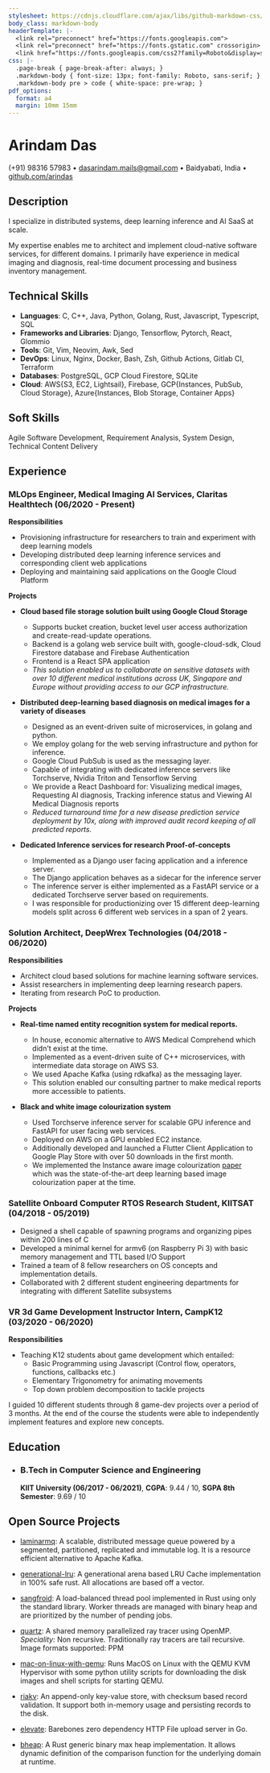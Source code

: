 ```yaml
---
stylesheet: https://cdnjs.cloudflare.com/ajax/libs/github-markdown-css/2.10.0/github-markdown.min.css
body_class: markdown-body
headerTemplate: |-
  <link rel="preconnect" href="https://fonts.googleapis.com">
  <link rel="preconnect" href="https://fonts.gstatic.com" crossorigin>
  <link href="https://fonts.googleapis.com/css2?family=Roboto&display=swap" rel="stylesheet">
css: |-
  .page-break { page-break-after: always; }
  .markdown-body { font-size: 13px; font-family: Roboto, sans-serif; }
  .markdown-body pre > code { white-space: pre-wrap; }
pdf_options:
  format: a4
  margin: 10mm 15mm 
---
```


# Arindam Das
(+91) 98316 57983 • dasarindam.mails@gmail.com • Baidyabati, India • [github.com/arindas](https://github.com/arindas)

## Description
I specialize in distributed systems, deep learning inference and AI SaaS at scale.

My expertise enables me to architect and implement cloud-native software services, for different domains. I primarily have
experience in medical imaging and diagnosis, real-time document processing and business inventory management.

## Technical Skills
- __Languages__: C, C++, Java, Python, Golang, Rust, Javascript, Typescript, SQL
- __Frameworks and Libraries__: Django, Tensorflow, Pytorch, React, Glommio
- __Tools__: Git, Vim, Neovim, Awk, Sed
- __DevOps__: Linux, Nginx, Docker, Bash, Zsh, Github Actions, Gitlab CI, Terraform
- __Databases__: PostgreSQL, GCP Cloud Firestore, SQLite
- __Cloud__: AWS{S3, EC2, Lightsail}, Firebase, GCP{Instances, PubSub, Cloud Storage}, Azure{Instances, Blob Storage, Container Apps}

## Soft Skills
Agile Software Development, Requirement Analysis, System Design, Technical Content Delivery

## Experience
<h3>MLOps Engineer, Medical Imaging AI Services, Claritas Healthtech (06/2020 - Present)</h3>

<b>Responsibilities</b>
- Provisioning infrastructure for researchers to train and experiment with deep learning models
- Developing distributed deep learning inference services and corresponding client web applications
- Deploying and maintaining said applications on the Google Cloud Platform

<b>Projects</b>

- <b>Cloud based file storage solution built using Google Cloud Storage</b> 
  - Supports bucket creation, bucket level user access authorization and
    create-read-update operations.
  - Backend is a golang web service built with, google-cloud-sdk, Cloud
    Firestore database and Firebase Authentication
  - Frontend is a React SPA application
  - _This solution enabled us to collaborate on sensitive datasets with over
    10 different medical institutions across UK, Singapore and Europe without
    providing access to our GCP infrastructure._

- <b>Distributed deep-learning based diagnosis on medical images for a variety of diseases</b> 
  - Designed as an event-driven suite of microservices, in golang and python. 
  - We employ golang for the web serving infrastructure and python for
    inference. 
  - Google Cloud PubSub is used as the messaging layer.
  - Capable of integrating with dedicated inference servers like Torchserve,
    Nvidia Triton and Tensorflow Serving
  - We provide a React Dashboard for: Visualizing medical images, Requesting AI
    diagnosis, Tracking inference status and Viewing AI Medical Diagnosis
    reports
  - _Reduced turnaround time for a new disease prediction service deployment by
    10x, along with improved audit record keeping of all predicted reports._

- <b>Dedicated Inference services for research Proof-of-concepts</b>
  - Implemented as a Django user facing application and a inference server.
  - The Django application behaves as a sidecar for the inference server
  - The inference server is either implemented as a FastAPI service or a
  dedicated Torchserve server based on requirements.
  - I was responsible for productionizing over 15 different deep-learning
  models split across 6 different web services in a span of 2 years.

<h3>Solution Architect, DeepWrex Technologies (04/2018 - 06/2020)</h3>

<b>Responsibilities</b>
- Architect cloud based solutions for machine learning software services.
- Assist researchers in implementing deep learning research papers.
- Iterating from research PoC to production.

<b>Projects</b>
- <b>Real-time named entity recognition system for medical reports.</b> 
  - In house, economic alternative to AWS Medical Comprehend which didn't exist
  at the time.
  - Implemented as a event-driven suite of C++ microservices, with intermediate
    data storage on AWS S3.
  - We used Apache Kafka (using rdkafka) as the messaging layer.
  - This solution enabled our consulting partner to make medical reports more
    accessible to patients.

- <b>Black and white image colourization system</b> 
  - Used Torchserve inference server for scalable GPU inference and FastAPI for
  user facing web services.
  - Deployed on AWS on a GPU enabled EC2 instance.
  - Additionally developed and launched a Flutter Client Application to Google
    Play Store with over 50 downloads in the first month.
  - We implemented the Instance aware image colourization
    [paper](https://arxiv.org/abs/2005.10825) which was the state-of-the-art
    deep learning based image colourization paper at the time.

<div class="page-break"></div>

<h3>Satellite Onboard Computer RTOS Research Student, KIITSAT (04/2018 - 05/2019)</h3>

- Designed a shell capable of spawning programs and organizing pipes within 200
  lines of C
- Developed a minimal kernel for armv6 (on Raspberry Pi 3) with basic memory
  management and TTL based I/O Support
- Trained a team of 8 fellow researchers on OS concepts and implementation
  details.
- Collaborated with 2 different student engineering departments for integrating
  with different Satellite subsystems

<h3>VR 3d Game Development Instructor Intern, CampK12 (03/2020 - 06/2020)</h3>

<b>Responsibilities</b>
- Teaching K12 students about game development which entailed:
  - Basic Programming using Javascript (Control flow, operators, functions, callbacks etc.)
  - Elementary Trigonometry for animating movements
  - Top down problem decomposition to tackle projects

I guided 10 different students through 8 game-dev projects over a period of 3
months. At the end of the course the students were able to independently
implement features and explore new concepts.

## Education
- <h3>B.Tech in Computer Science and Engineering</h3> 
  <b>KIIT University (06/2017 - 06/2021)</b>, <b>CGPA</b>: 9.44 / 10, <b>SGPA 8th Semester</b>: 9.69 / 10

## Open Source Projects
- [laminarmq](https://github.com/arindas/laminarmq): A scalable, distributed message queue powered by a segmented, partitioned, 
replicated and immutable log. It is a resource efficient alternative to Apache Kafka.


- [generational-lru](https://github.com/arindas/generational-lru): A generational arena based LRU Cache implementation
  in 100% safe rust. All allocations are based off a vector.


- [sangfroid](https://github.com/arindas/sangfroid): A load-balanced thread pool implemented in Rust using only the 
  standard library. Worker threads are managed with binary heap and are prioritized by the number of pending jobs.


- [quartz](https://github.com/arindas/quartz): A shared memory parallelized ray tracer using OpenMP.
  _Speciality:_ Non recursive. Traditionally ray tracers are tail recursive. Image formats supported: PPM


- [mac-on-linux-with-qemu](https://github.com/arindas/mac-on-linux-with-qemu): Runs MacOS on Linux with the QEMU
  KVM Hypervisor with some python utility scripts for downloading the disk images and shell scripts for starting QEMU.


- [riakv](https://github.com/arindas/riakv): An append-only key-value store, with checksum based record validation.
  It support both in-memory usage and persisting records to the disk.


- [elevate](https://github.com/arindas/elevate): Barebones zero dependency HTTP File upload server in Go.


- [bheap](https://github.com/arindas/bheap): A Rust generic binary max heap implementation. It allows dynamic 
  definition of the comparison function for the underlying domain at runtime.
